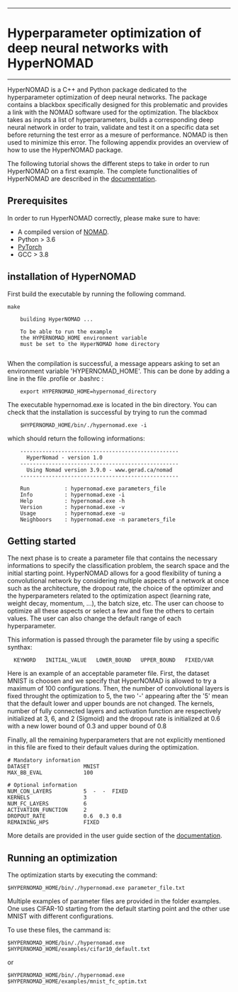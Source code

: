 *****
# Hyperparameter optimization of deep neural networks with HyperNOMAD
*****

HyperNOMAD is a C++ and Python package dedicated to the hyperparameter optimization of deep neural networks. The package contains a blackbox specifically designed for this problematic and provides a link with the NOMAD software used for the optimization. The blackbox takes as inputs a list of hyperparameters, builds a corresponding deep neural network in order to train, validate and test it on a specific data set before returning the test error as a mesure of performance. NOMAD is then used to minimize this error. The following appendix provides an overview of how to use the HyperNOMAD package.

The following tutorial shows the different steps to take in order to run HyperNOMAD on a first example. The complete functionalities of HyperNOMAD are described in the [documentation](https://hypernomad.readthedocs.io/en/latest/).

## Prerequisites

In order to run HyperNOMAD correctly, please make sure to have:

* A compiled version of [NOMAD](https://www.gerad.ca/nomad/).
* Python > 3.6
* [PyTorch](https://pytorch.org/)
* GCC > 3.8


## installation of HyperNOMAD

First build the executable by running the following command.

```
make

    building HyperNOMAD ...

    To be able to run the example
    the HYPERNOMAD_HOME environment variable
    must be set to the HyperNOMAD home directory
    
```

When the compilation is successful, a message appears asking to set an environment variable 'HYPERNOMAD_HOME'. This can be done by adding a line in the file .profile or .bashrc :


```
    export HYPERNOMAD_HOME=hypernomad_directory
```    

The executable hypernomad.exe is located in the bin directory. You can check that the installation is successful by trying to run the commad

```
    $HYPERNOMAD_HOME/bin/./hypernomad.exe -i
```    

which should return the following informations:

```
    --------------------------------------------------
      HyperNomad - version 1.0
    --------------------------------------------------
      Using Nomad version 3.9.0 - www.gerad.ca/nomad
    --------------------------------------------------

    Run           : hypernomad.exe parameters_file
    Info          : hypernomad.exe -i
    Help          : hypernomad.exe -h
    Version       : hypernomad.exe -v
    Usage         : hypernomad.exe -u
    Neighboors    : hypernomad.exe -n parameters_file
```

## Getting started

The next phase is to create a parameter file that contains the necessary informations to specify the classification problem, the search space and the initial starting point. HyperNOMAD allows for a good flexibility of tuning a convolutional network by considering multiple aspects of a network at once such as the architecture, the dropout rate, the choice of the optimizer and the hyperparameters related to the optimization aspect (learning rate, weight decay, momentum, ...), the batch size, etc. The user can choose to optimize all these aspects or select a few and fixe the others to certain values. The user can also change the default range of each hyperparameter. 

This information is passed through the parameter file by using a specific synthax:

```
  KEYWORD   INITIAL_VALUE   LOWER_BOUND   UPPER_BOUND   FIXED/VAR
```

Here is an example of an acceptable parameter file. First, the dataset MNIST is choosen and we specify that HyperNOMAD is allowed to try a maximum of 100 configurations. Then, the number of convolutional layers is fixed throught the optimization to 5, the two '-' appearing after the '5' mean that the default lower and upper bounds are not changed. The kernels, number of fully connected layers and activation function are respectively initialized at 3, 6, and 2 (Sigmoid) and the dropout rate is initialized at 0.6 with a new lower bound of 0.3 and upper bound of 0.8

Finally, all the remaining hyperparameters that are not explicitly mentioned in this file are fixed to their default values during the optimization.


```
# Mandatory information
DATASET                 MNIST
MAX_BB_EVAL             100

# Optional information
NUM_CON_LAYERS          5  -  -  FIXED
KERNELS                 3
NUM_FC_LAYERS           6
ACTIVATION_FUNCTION     2
DROPOUT_RATE            0.6  0.3 0.8
REMAINING_HPS           FIXED
```

More details are provided in the user guide section of the [documentation](https://hypernomad.readthedocs.io/en/latest/).


## Running an optimization

The optimization starts by executing the command:

```
$HYPERNOMAD_HOME/bin/./hypernomad.exe parameter_file.txt
```

Multiple examples of parameter files are provided in the folder examples. One uses CIFAR-10 starting from the default starting point and the other use MNIST with different configurations.

To use these files, the cammand is:

```
$HYPERNOMAD_HOME/bin/./hypernomad.exe $HYPERNOMAD_HOME/examples/cifar10_default.txt
```
or 


```
$HYPERNOMAD_HOME/bin/./hypernomad.exe $HYPERNOMAD_HOME/examples/mnist_fc_optim.txt
```
